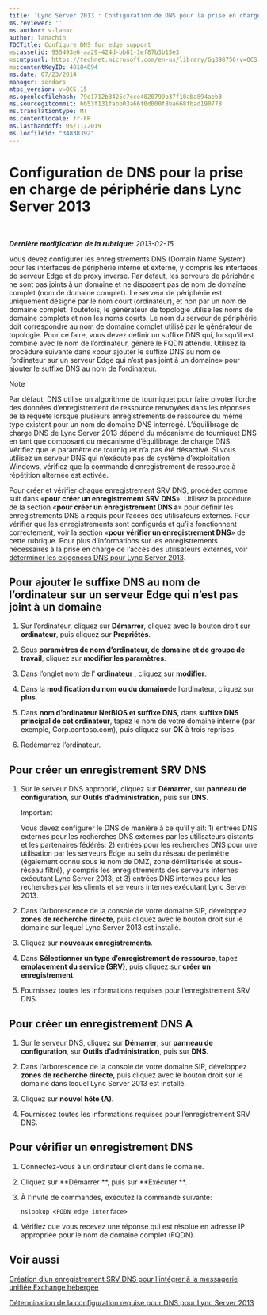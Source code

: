 ```yaml
---
title: 'Lync Server 2013 : Configuration de DNS pour la prise en charge de périphérie'
ms.reviewer: ''
ms.author: v-lanac
author: lanachin
TOCTitle: Configure DNS for edge support
ms:assetid: 955493e6-aa29-424d-bb81-1ef87b3b15e3
ms:mtpsurl: https://technet.microsoft.com/en-us/library/Gg398756(v=OCS.15)
ms:contentKeyID: 48184894
ms.date: 07/23/2014
manager: serdars
mtps_version: v=OCS.15
ms.openlocfilehash: 79e1712b3425c7cce4020799b37f10aba894aeb3
ms.sourcegitcommit: bb53f131fabb03a66f0d000f8ba668fbad190778
ms.translationtype: MT
ms.contentlocale: fr-FR
ms.lasthandoff: 05/11/2019
ms.locfileid: "34838392"
---
```

<div data-xmlns="http://www.w3.org/1999/xhtml">

<div class="topic" data-xmlns="http://www.w3.org/1999/xhtml" data-msxsl="urn:schemas-microsoft-com:xslt" data-cs="http://msdn.microsoft.com/en-us/">

<div data-asp="http://msdn2.microsoft.com/asp">

# <a name="configure-dns-for-edge-support-in-lync-server-2013"></a>Configuration de DNS pour la prise en charge de périphérie dans Lync Server 2013

</div>

<div id="mainSection">

<div id="mainBody">

<span> </span>

_**Dernière modification de la rubrique:** 2013-02-15_

Vous devez configurer les enregistrements DNS (Domain Name System) pour les interfaces de périphérie interne et externe, y compris les interfaces de serveur Edge et de proxy inverse. Par défaut, les serveurs de périphérie ne sont pas joints à un domaine et ne disposent pas de nom de domaine complet (nom de domaine complet). Le serveur de périphérie est uniquement désigné par le nom court (ordinateur), et non par un nom de domaine complet. Toutefois, le générateur de topologie utilise les noms de domaine complets et non les noms courts. Le nom du serveur de périphérie doit correspondre au nom de domaine complet utilisé par le générateur de topologie. Pour ce faire, vous devez définir un suffixe DNS qui, lorsqu’il est combiné avec le nom de l’ordinateur, génère le FQDN attendu. Utilisez la procédure suivante dans «pour ajouter le suffixe DNS au nom de l’ordinateur sur un serveur Edge qui n’est pas joint à un domaine» pour ajouter le suffixe DNS au nom de l’ordinateur.

<div>


> [!NOTE]  
> Par défaut, DNS utilise un algorithme de tourniquet pour faire pivoter l’ordre des données d’enregistrement de ressource renvoyées dans les réponses de la requête lorsque plusieurs enregistrements de ressource du même type existent pour un nom de domaine DNS interrogé. L’équilibrage de charge DNS de Lync Server 2013 dépend du mécanisme de tourniquet DNS en tant que composant du mécanisme d’équilibrage de charge DNS. Vérifiez que le paramètre de tourniquet n’a pas été désactivé. Si vous utilisez un serveur DNS qui n’exécute pas de système d’exploitation Windows, vérifiez que la commande d’enregistrement de ressource à répétition alternée est activée.



</div>

Pour créer et vérifier chaque enregistrement SRV DNS, procédez comme suit dans «**pour créer un enregistrement SRV DNS**». Utilisez la procédure de la section «**pour créer un enregistrement DNS a**» pour définir les enregistrements DNS a requis pour l’accès des utilisateurs externes. Pour vérifier que les enregistrements sont configurés et qu’ils fonctionnent correctement, voir la section «**pour vérifier un enregistrement DNS**» de cette rubrique. Pour plus d’informations sur les enregistrements nécessaires à la prise en charge de l’accès des utilisateurs externes, voir [déterminer les exigences DNS pour Lync Server 2013](lync-server-2013-determine-dns-requirements.md).

<div>

## <a name="to-add-the-dns-suffix-to-the-computer-name-on-an-edge-server-that-is-not-joined-to-a-domain"></a>Pour ajouter le suffixe DNS au nom de l’ordinateur sur un serveur Edge qui n’est pas joint à un domaine

1.  Sur l’ordinateur, cliquez sur **Démarrer**, cliquez avec le bouton droit sur **ordinateur**, puis cliquez sur **Propriétés**.

2.  Sous **paramètres de nom d’ordinateur, de domaine et de groupe de travail**, cliquez sur **modifier les paramètres**.

3.  Dans l’onglet nom de l' **ordinateur** , cliquez sur **modifier**.

4.  Dans la **modification du nom ou du domaine**de l’ordinateur, cliquez sur **plus**.

5.  Dans **nom d’ordinateur NetBIOS et suffixe DNS**, dans **suffixe DNS principal de cet ordinateur**, tapez le nom de votre domaine interne (par exemple, Corp.contoso.com), puis cliquez sur **OK** à trois reprises.

6.  Redémarrez l’ordinateur.

</div>

<div>

## <a name="to-create-a-dns-srv-record"></a>Pour créer un enregistrement SRV DNS

1.  Sur le serveur DNS approprié, cliquez sur **Démarrer**, sur **panneau de configuration**, sur **Outils d’administration**, puis sur **DNS**.
    
    <div>
    

    > [!IMPORTANT]  
    > Vous devez configurer le DNS de manière à ce qu’il y ait: 1) entrées DNS externes pour les recherches DNS externes par les utilisateurs distants et les partenaires fédérés; 2) entrées pour les recherches DNS pour une utilisation par les serveurs Edge au sein du réseau de périmètre (également connu sous le nom de DMZ, zone démilitarisée et sous-réseau filtré), y compris les enregistrements des serveurs internes exécutant Lync Server 2013; et 3) entrées DNS internes pour les recherches par les clients et serveurs internes exécutant Lync Server 2013.

    
    </div>

2.  Dans l’arborescence de la console de votre domaine SIP, développez **zones de recherche directe**, puis cliquez avec le bouton droit sur le domaine sur lequel Lync Server 2013 est installé.

3.  Cliquez sur **nouveaux enregistrements**.

4.  Dans **Sélectionner un type d’enregistrement de ressource**, tapez **emplacement du service (SRV)**, puis cliquez sur **créer un enregistrement**.

5.  Fournissez toutes les informations requises pour l’enregistrement SRV DNS.

</div>

<div>

## <a name="to-create-a-dns-a-record"></a>Pour créer un enregistrement DNS A

1.  Sur le serveur DNS, cliquez sur **Démarrer**, sur **panneau de configuration**, sur **Outils d’administration**, puis sur **DNS**.

2.  Dans l’arborescence de la console de votre domaine SIP, développez **zones de recherche directe**, puis cliquez avec le bouton droit sur le domaine dans lequel Lync Server 2013 est installé.

3.  Cliquez sur **nouvel hôte (A)**.

4.  Fournissez toutes les informations requises pour l’enregistrement SRV DNS.

</div>

<div>

## <a name="to-verify-a-dns-record"></a>Pour vérifier un enregistrement DNS

1.  Connectez-vous à un ordinateur client dans le domaine.

2.  Cliquez sur **Démarrer **, puis sur **Exécuter **.

3.  À l’invite de commandes, exécutez la commande suivante:
    
        nslookup <FQDN edge interface>

4.  Vérifiez que vous recevez une réponse qui est résolue en adresse IP appropriée pour le nom de domaine complet (FQDN).

</div>

<div>

## <a name="see-also"></a>Voir aussi


[Création d’un enregistrement SRV DNS pour l’intégrer à la messagerie unifiée Exchange hébergée](lync-server-2013-create-a-dns-srv-record-for-integration-with-hosted-exchange-um.md)  


[Détermination de la configuration requise pour DNS pour Lync Server 2013](lync-server-2013-determine-dns-requirements.md)  
  

</div>

</div>

<span> </span>

</div>

</div>

</div>


